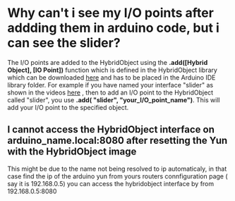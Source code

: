# Why can't i see my I/O points after addding them in arduino code, but i can see the slider?

The I/O points are added to the HybridObject using the **.add([Hybrid Object], [IO Point])**
function which is defined in the HybridObject library  which can be downloaded [here](http://openhybrid.org/download.html)
and has to be placed in the Arduino IDE library folder. For example if you have named your interface "slider" as shown in the videos [here](http://openhybrid.org/adding-web-content.html) , then to add an I/O point to the HybridObject called "slider", 
you use **.add( "slider", "your_I/O_point_name")**. This will add your I/O point to the specified object.


## I cannot access the HybridObject interface on arduino_name.local:8080 after resetting the Yun with the HybridObject image

 This might be due to the name not being resolved to ip automaticaly, in that case find the
     ip of the arduino yun from yours routers connfiguration page ( say it is 192.168.0.5)
     you can access the hybridobject interface by from 192.168.0.5:8080
